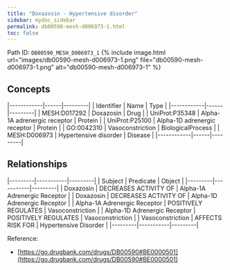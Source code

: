 ```yaml
---
title: "Doxazosin - Hypertensive disorder"
sidebar: mydoc_sidebar
permalink: db00590-mesh-d006973-1.html
toc: false 
---
```



Path ID: `DB00590_MESH_D006973_1`
{% include image.html url="images/db00590-mesh-d006973-1.png" file="db00590-mesh-d006973-1.png" alt="db00590-mesh-d006973-1" %}

## Concepts

|------------|------|---------|
| Identifier | Name | Type    |
|------------|------|---------|
| MESH:D017292 | Doxazosin | Drug |
| UniProt:P35348 | Alpha-1A adrenergic receptor | Protein |
| UniProt:P25100 | Alpha-1D adrenergic receptor | Protein |
| GO:0042310 | Vasoconstriction | BiologicalProcess |
| MESH:D006973 | Hypertensive disorder | Disease |
|------------|------|---------|

## Relationships

|---------|-----------|---------|
| Subject | Predicate | Object  |
|---------|-----------|---------|
| Doxazosin | DECREASES ACTIVITY OF | Alpha-1A Adrenergic Receptor |
| Doxazosin | DECREASES ACTIVITY OF | Alpha-1D Adrenergic Receptor |
| Alpha-1A Adrenergic Receptor | POSITIVELY REGULATES | Vasoconstriction |
| Alpha-1D Adrenergic Receptor | POSITIVELY REGULATES | Vasoconstriction |
| Vasoconstriction | AFFECTS RISK FOR | Hypertensive Disorder |
|---------|-----------|---------|

Reference: 
  - [https://go.drugbank.com/drugs/DB00590#BE0000501](https://go.drugbank.com/drugs/DB00590#BE0000501)
